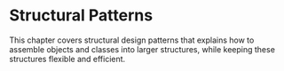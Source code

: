 # Structural Patterns

This chapter covers structural design patterns that explains how to assemble objects and classes into larger structures, while keeping these structures flexible and efficient.